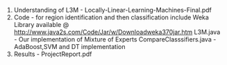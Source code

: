 1) Understanding of L3M - Locally-Linear-Learning-Machines-Final.pdf
2) Code - for region identification and then classification
	include Weka Library available @ http://www.java2s.com/Code/Jar/w/Downloadweka370jar.htm
	L3M.java - Our implementation of Mixture of Experts
	CompareClasssifiers.java - AdaBoost,SVM and DT implementation
3) Results - ProjectReport.pdf 

